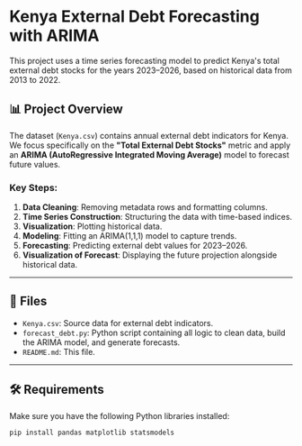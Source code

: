 # Kenya External Debt Forecasting with ARIMA

This project uses a time series forecasting model to predict Kenya's total external debt stocks for the years 2023–2026, based on historical data from 2013 to 2022.

## 📊 Project Overview

The dataset (`Kenya.csv`) contains annual external debt indicators for Kenya. We focus specifically on the **"Total External Debt Stocks"** metric and apply an **ARIMA (AutoRegressive Integrated Moving Average)** model to forecast future values.

### Key Steps:
1. **Data Cleaning**: Removing metadata rows and formatting columns.
2. **Time Series Construction**: Structuring the data with time-based indices.
3. **Visualization**: Plotting historical data.
4. **Modeling**: Fitting an ARIMA(1,1,1) model to capture trends.
5. **Forecasting**: Predicting external debt values for 2023–2026.
6. **Visualization of Forecast**: Displaying the future projection alongside historical data.

---

## 📁 Files

- `Kenya.csv`: Source data for external debt indicators.
- `forecast_debt.py`: Python script containing all logic to clean data, build the ARIMA model, and generate forecasts.
- `README.md`: This file.

---

## 🛠️ Requirements

Make sure you have the following Python libraries installed:

```bash
pip install pandas matplotlib statsmodels
